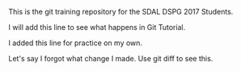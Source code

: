 This is the git training repository for the SDAL DSPG 2017 Students.

I will add this line to see what happens in Git Tutorial.

I added this line for practice on my own.

Let's say I forgot what change I made. Use git diff to see this.
